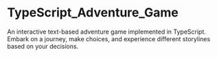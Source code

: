 # TypeScript_Adventure_Game
 An interactive text-based adventure game implemented in TypeScript. Embark on a journey, make choices, and experience different storylines based on your decisions.
